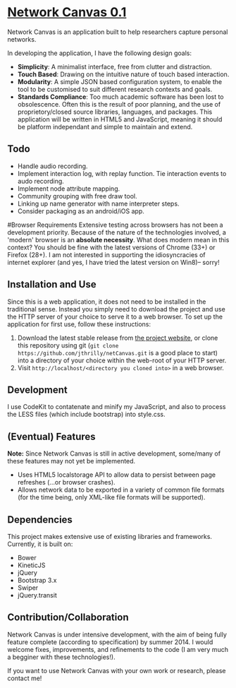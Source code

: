 # [Network Canvas 0.1]( http://jthrilly.github.io/netCanvas)

Network Canvas is an application built to help researchers capture personal networks. 


In developing the application, I have the following design goals:

* **Simplicity**: A minimalist interface, free from clutter and distraction.
* **Touch Based**: Drawing on the intuitive nature of touch based interaction.
* **Modularity**: A simple JSON based configuration system, to enable the tool to be customised to suit different research contexts and goals.
* **Standards Compliance**: Too much academic software has been lost to obsolescence. Often this is the result of poor planning, and the use of proprietory/closed source libraries, languages, and packages. This application will be written in HTML5 and JavaScript, meaning it should be platform independant and simple to maintain and extend.

## Todo

* Handle audio recording.
* Implement interaction log, with replay function. Tie interaction events to audo recording.
* Implement node attribute mapping.
* Community grouping with free draw tool.
* Linking up name generator with name interpreter steps.
* Consider packaging as an android/iOS app.

#Browser Requirements
Extensive testing across browsers has not been a development priority. Because of the nature of the technologies involved, a 'modern' browser is an **absolute necessity**. What does modern mean in this context? You should be fine with the latest versions of Chrome (33+) or Firefox (28+). I am not interested in supporting the idiosyncracies of internet explorer (and yes, I have tried the latest version on Win8)– sorry!

## Installation and Use

Since this is a web application, it does not need to be installed in the traditional sense. Instead you simply need to download the project and use the HTTP server of your choice to serve it to a web browser. To set up the application for first use, follow these instructions:

1. Download the latest stable release from
   [the project website](http://jthrilly.github.io/netCanvas), or clone this repository using git (`git clone
   https://github.com/jthrilly/netCanvas.git` is a good place to start) into a directory of your choice within the web-root of your HTTP server.
3. Visit `http://localhost/<directory you cloned into>` in a web browser.

## Development
I use CodeKit to contatenate and minify my JavaScript, and also to process the LESS files (which include bootstrap) into style.css.


## (Eventual) Features

**Note:** Since Network Canvas is still in active development, some/many of these features may not yet be implemented.

* Uses HTML5 localstorage API to allow data to persist between page refreshes (...or browser crashes).
* Allows network data to be exported in a variety of common file formats (for the time being, only XML-like file formats will be supported). 


## Dependencies

This project makes extensive use of existing libraries and frameworks. Currently, it is built on:

* Bower
* KineticJS
* jQuery
* Bootstrap 3.x
* Swiper
* jQuery.transit 


## Contribution/Collaboration

Network Canvas is under intensive development, with the aim of being fully feature complete (according to specification) by summer 2014. I would welcome fixes, improvements, and refinements to the code (I am very much a begginer with these technologies!). 

If you want to use Network Canvas with your own work or research, please contact me!
